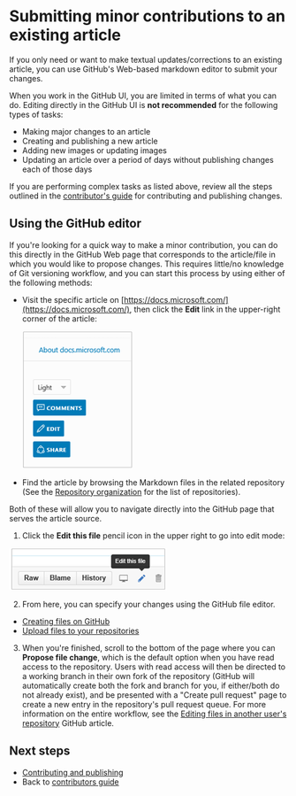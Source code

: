# Submitting minor contributions to an existing article

If you only need or want to make textual updates/corrections to an existing article, you can use GitHub's Web-based markdown editor to submit your changes. 

When you work in the GitHub UI, you are limited in terms of what you can do. Editing directly in the GitHub UI is **not recommended** for the following types of tasks:

 - Making major changes to an article
 - Creating and publishing a new article
 - Adding new images or updating images
 - Updating an article over a period of days without publishing changes each of those days

If you are performing complex tasks as listed above, review all the steps outlined in the [contributor's guide](./readme.md) for contributing and publishing changes.

## Using the GitHub editor

If you're looking for a quick way to make a minor contribution, you can do this directly in the GitHub Web page that corresponds to the article/file in which you would like to propose changes. This requires little/no knowledge of Git versioning workflow, and you can start this process by using either of the following methods:

- Visit the specific article on [https://docs.microsoft.com/](https://docs.microsoft.com/),  then click the **Edit** link in the upper-right corner of the article:
 
    ![GitHub profile example](./media/tools-and-setup/contributetogit.png) 

- Find the article by browsing the Markdown files in the related repository (See the [Repository organization](./repository-organization.md) for the list of repositories).  
 
Both of these will allow you to navigate directly into the GitHub page that serves the article source. 

1. Click the **Edit this file** pencil icon in the upper right to go into edit mode:

![GitHub profile example](./media/tools-and-setup/editicon.png) 

2. From here, you can specify your changes using the GitHub file editor.
- [Creating files on GitHub](https://github.com/blog/1327-creating-files-on-github)
- [Upload files to your repositories](https://github.com/blog/2105-upload-files-to-your-repositories)

3. When you're finished, scroll to the bottom of the page where you can **Propose file change**, which is the default option when you have read access to the repository. Users with read access will then be directed to a working branch in their own fork of the repository (GitHub will automatically create both the fork and branch for you, if either/both do not already exist), and be presented with a "Create pull request" page to create a new entry in the repository's pull request queue. For more information on the entire workflow, see the [Editing files in another user's repository](https://help.github.com/articles/editing-files-in-another-user-s-repository/) GitHub article.

## Next steps
- [Contributing and publishing](contributing-and-publishing.md)
- Back to [contributors guide](./readme.md)